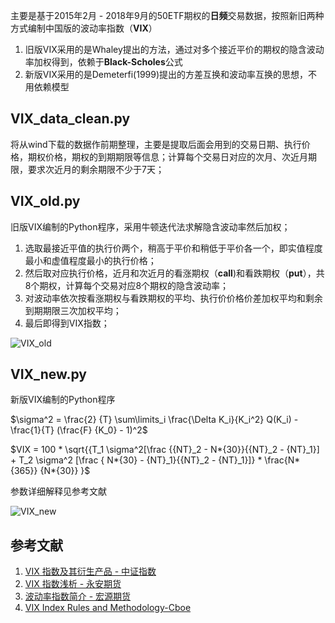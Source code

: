 主要是基于2015年2月 - 2018年9月的50ETF期权的**日频**交易数据，按照新旧两种方式编制中国版的波动率指数（**VIX**）

1. 旧版VIX采用的是Whaley提出的方法，通过对多个接近平价的期权的隐含波动率加权得到，依赖于**Black-Scholes**公式
2. 新版VIX采用的是Demeterfi(1999)提出的方差互换和波动率互换的思想，不用依赖模型

## VIX_data_clean.py 

将从wind下载的数据作前期整理，主要是提取后面会用到的交易日期、执行价格，期权价格，期权的到期期限等信息；计算每个交易日对应的次月、次近月期限，要求次近月的剩余期限不少于7天；

## VIX_old.py

旧版VIX编制的Python程序，采用牛顿迭代法求解隐含波动率然后加权；

1. 选取最接近平值的执行价两个，稍高于平价和稍低于平价各一个，即实值程度最小和虚值程度最小的执行价格；
2. 然后取对应执行价格，近月和次近月的看涨期权（**call**)和看跌期权（**put**），共8个期权，计算每个交易对应8个期权的隐含波动率；
3. 对波动率依次按看涨期权与看跌期权的平均、执行价价格价差加权平均和剩余到期期限三次加权平均；
4. 最后即得到VIX指数；

![VIX_old](https://github.com/Jensenberg/volatility-and-option/blob/master/data/VIX_old.png)

## VIX_new.py

新版VIX编制的Python程序

$\sigma^2 = \frac{2} {T}  \sum\limits_i \frac{\Delta K_i}{K_i^2} Q(K_i) - \frac{1}{T} (\frac{F} {K_0} - 1)^2$

$VIX = 100 * \sqrt{{T_1 \sigma^2[\frac {{NT}_2 - N*{30}}{{NT}_2 - {NT}_1}] + T_2 \sigma^2 [\frac { N*{30} - {NT}_1}{{NT}_2 - {NT}_1}]} * \frac{N*{365}} {N*{30}} }$

参数详细解释见参考文献

![VIX_new](https://github.com/Jensenberg/volatility-and-option/blob/master/data/VIX_new.png)

## 参考文献

1. [VIX 指数及其衍生产品 - 中证指数](http://www.csindex.com.cn/uploads/researches/files/zh_CN/research_c_35.pdf) 
2. [VIX 指数浅析 - 永安期货](https://www.yafco.com/uploadfile/2013/1114/20131114103736428.pdf) 
3. [波动率指数简介 - 宏源期货](http://www.hongyuanqh.com/download/20150331/%E6%B3%A2%E5%8A%A8%E7%8E%87%E6%8C%87%E6%95%B0%E7%AE%80%E4%BB%8B.pdf) 
4. [VIX Index Rules and Methodology-Cboe](http://www.cboe.com/micro/vix/vix-index-rules-and-methodology.pdf)
